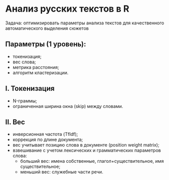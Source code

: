 # Анализ русских текстов в R

Задача: оптимизировать параметры анализа текстов для качественного автоматического выделения сюжетов

## Параметры (1 уровень):
  - токенизация;
  - вес слова;
  - метрика расстояния;
  - алгоритм кластеризации.

## I. Токенизация
  - N-граммы;
  - ограниченная ширина окна (skip) между словами.

## II. Вес
  - инверсионная частота (TfIdf);
  - коррекция по длине документа;
  - вес учитывает позицию слова в документе (position weight matrix);
  - взвешивание с учетом лексических и грамматических параметров слова:
    - больший вес: имена собственные, глагол+существительное, имя существительное;
    - меньший вес: служебные части речи.

